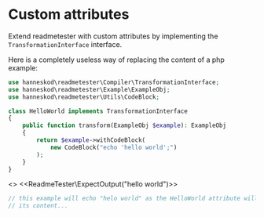 # Custom attributes

Extend readmetester with custom attributes by implementing the
`TransformationInterface` interface.

Here is a completely useless way of replacing the content of a php example:

<!-- <<ReadmeTester\Bootstrap>> -->
```php
use hanneskod\readmetester\Compiler\TransformationInterface;
use hanneskod\readmetester\Example\ExampleObj;
use hanneskod\readmetester\Utils\CodeBlock;

class HelloWorld implements TransformationInterface
{
    public function transform(ExampleObj $example): ExampleObj
    {
        return $example->withCodeBlock(
            new CodeBlock("echo 'hello world';")
        );
    }
}
```

<<HelloWorld>>
<<ReadmeTester\ExpectOutput("hello world")>>
```php
// this example will echo "helo world" as the HelloWorld attribute will replace
// its content...
```
